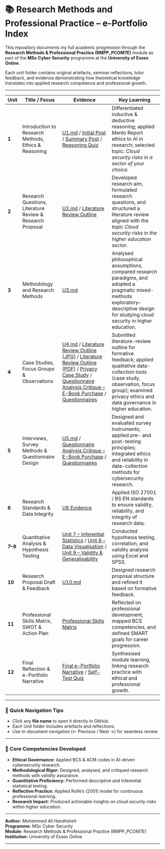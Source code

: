 # 📚 **Research Methods and Professional Practice – e-Portfolio Index**

This repository documents my full academic progression through the **Research Methods & Professional Practice (RMPP_PCOM7E)** module as part of the **MSc Cyber Security** programme at the **University of Essex Online**.

Each unit folder contains original artefacts, seminar reflections, tutor feedback, and evidence demonstrating how theoretical knowledge translates into applied research competence and professional growth.

---

| Unit | Title / Focus | Evidence | Key Learning |
|------|----------------|-----------|---------------|
| **1** | Introduction to Research Methods, Ethics & Reasoning | [U1.md](unit01/U1.md) / [Initial Post](unit01/Initial%20Post.jpg) / [Summary Post](unit01/Summary%20Post.jpg) / [Reasoning Quiz](unit01/Reasoning%20Quiz.jpg) | Differentiated inductive & deductive reasoning; applied Menlo Report ethics to AI in research; selected topic: *Cloud security risks in a sector of your choice.* |
| **2** | Research Questions, Literature Review & Research Proposal | [U2.md](unit02/U2.md) / [Literature Review Outline](unit02/Literature%20Review%20Outline.md) | Developed research aim, formulated research questions, and structured a literature review aligned with the topic *Cloud security risks in the higher education sector.* |
| **3** | Methodology and Research Methods | [U3.md](unit03/U3.md) | Analysed philosophical assumptions, compared research paradigms, and adopted a pragmatic mixed-methods exploratory–descriptive design for studying cloud security in higher education. |
| **4** | Case Studies, Focus Groups & Observations | [U4.md](unit04/U4.md) / [Literature Review Outline (JPG)](unit04/Literature%20Review%20Outline.jpg) / [Literature Review Outline (PDF)](unit04/Literature%20Review%20Outline.pdf) / [Privacy Case Study](unit04/Privcy%20case%20study%20.md) / [Questionnaire Analysis Critique – E-Book Purchase](unit04/Questionnaire%20Analysis%20Critique%20E-Book%20Purch.md) / [Questionnaires](unit04/Questionnaires.md) | Submitted literature-review outline for formative feedback; applied qualitative data-collection tools (case study, observation, focus group); examined privacy ethics and data governance in higher education. |
| **5** | Interviews, Survey Methods & Questionnaire Design | [U5.md](unit05/U5.md) / [Questionnaire Analysis Critique – E-Book Purchase](unit05/Questionnaire%20Analysis%20Critique%20E-Book%20Purch.md) / [Questionnaires](unit05/Questionnaires.md) | Designed and evaluated survey instruments; applied pre- and post-testing principles; integrated ethics and reliability in data-collection methods for cybersecurity research. |
| **6** | Research Standards & Data Integrity | [U6 Evidence](unit06/U6_evidence_Security_Standards.md) | Applied ISO 27001 / BS EN standards to ensure validity, reliability, and integrity of research data. |
| **7–9** | Quantitative Analysis & Hypothesis Testing | [Unit 7 – Inferential Statistics](unit07_09/Unit7_Inferential_Statistics_and_....docx) / [Unit 8 – Data Visualisation](unit07_09/Unit8_Data_Analysis_and_Visual....docx) / [Unit 9 – Validity & Generalisability](unit07_09/Unit9_Validity_and_Generalisabi....docx) | Conducted hypothesis testing, correlation, and validity analysis using Excel and SPSS. |
| **10** | Research Proposal Draft & Feedback | [U10.md](unit10/U10.md) | Designed research proposal structure and refined it based on formative feedback. |
| **11** | Professional Skills Matrix, SWOT & Action Plan | [Professional Skills Matrix](unit11/Professional%20Skills%20Matrix.pdf) | Reflected on professional development, mapped BCS competencies, and defined SMART goals for career progression. |
| **12** | Final Reflection & e-Portfolio Narrative | [Final e-Portfolio Narrative](unit12/e-Portfolio.md) / [Self-Test Quiz](unit12/Self%20Test%20Quiz.jpg) | Synthesised module learning, linking research practice with ethical and professional growth. |

---

### 🧭 Quick Navigation Tips
- Click any **file name** to open it directly in GitHub.  
- Each Unit folder includes artefacts and reflections.  
- Use in-document navigation (← Previous / Next →) for seamless review.  

---

### 🧠 Core Competencies Developed
- **Ethical Governance:** Applied BCS & ACM codes in AI-driven cybersecurity research.  
- **Methodological Rigor:** Designed, analysed, and critiqued research methods with validity assurance.  
- **Quantitative Proficiency:** Performed descriptive and inferential statistical testing.  
- **Reflective Practice:** Applied Rolfe’s (2001) model for continuous professional learning.  
- **Research Impact:** Produced actionable insights on *cloud security risks within higher education*.  

---

**Author:** *Mohammed Ali Harahsheh*  
**Programme:** MSc Cyber Security  
**Module:** Research Methods & Professional Practice (RMPP_PCOM7E)  
**Institution:** University of Essex Online  

---
